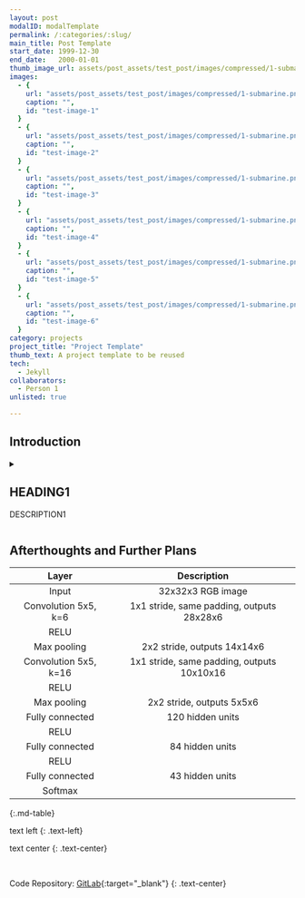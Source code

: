 ```yaml
---
layout: post
modalID: modalTemplate
permalink: /:categories/:slug/
main_title: Post Template
start_date: 1999-12-30
end_date:   2000-01-01
thumb_image_url: assets/post_assets/test_post/images/compressed/1-submarine.png
images:
  - {
    url: "assets/post_assets/test_post/images/compressed/1-submarine.png",
    caption: "",
    id: "test-image-1"
  }
  - {
    url: "assets/post_assets/test_post/images/compressed/1-submarine.png",
    caption: "",
    id: "test-image-2"
  }
  - {
    url: "assets/post_assets/test_post/images/compressed/1-submarine.png",
    caption: "",
    id: "test-image-3"
  }
  - {
    url: "assets/post_assets/test_post/images/compressed/1-submarine.png",
    caption: "",
    id: "test-image-4"
  }
  - {
    url: "assets/post_assets/test_post/images/compressed/1-submarine.png",
    caption: "",
    id: "test-image-5"
  }
  - {
    url: "assets/post_assets/test_post/images/compressed/1-submarine.png",
    caption: "",
    id: "test-image-6"
  }
category: projects
project_title: "Project Template"
thumb_text: A project template to be reused
tech:
  - Jekyll
collaborators:
  - Person 1
unlisted: true

---
```


<div class="post-content-markdown">

## Introduction

<details><summary><h2>HEADING1</h2>
  <p>DESCRIPTION1</p>
</summary>

### Goals
### Implementation
### Obstacles
### Results

</details>

## Afterthoughts and Further Plans

| Layer                 |     Description                               |
|:---------------------:|:---------------------------------------------:|
| Input                 | 32x32x3 RGB image                             |
| Convolution 5x5, k=6  | 1x1 stride, same padding, outputs 28x28x6     |
| RELU                  |                                               |
| Max pooling           | 2x2 stride, outputs 14x14x6                   |
| Convolution 5x5, k=16 | 1x1 stride, same padding, outputs 10x10x16    |
| RELU                  |                                               |
| Max pooling           | 2x2 stride, outputs 5x5x6                     |
| Fully connected       | 120 hidden units                              |
| RELU                  |                                               |
| Fully connected       | 84 hidden units                               |
| RELU                  |                                               |
| Fully connected       | 43 hidden units                               |
| Softmax               |                                               |
{:.md-table}

text left
{: .text-left}

text center
{: .text-center}

<br>

Code Repository: [GitLab](https://gitlab.com/LinasKo){:target="_blank"}
{: .text-center}

</div>
